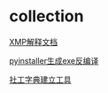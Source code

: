 # collection
	
[XMP解释文档](https://github.com/adobe/xmp-docs "悬停显示")

[pyinstaller生成exe反编译](https://github.com/extremecoders-re/pyinstxtractor "悬停显示")

[社工字典建立工具](https://github.com/LandGrey/pydictor "悬停显示")
